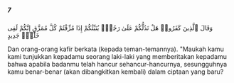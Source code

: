##### 7

<span class="ayah">وَقَالَ ٱلَّذِينَ كَفَرُوا۟ هَلْ نَدُلُّكُمْ عَلَىٰ رَجُلٍۢ يُنَبِّئُكُمْ إِذَا مُزِّقْتُمْ كُلَّ مُمَزَّقٍ إِنَّكُمْ لَفِى خَلْقٍۢ جَدِيدٍ</span>

<span class="ayah_translation">Dan orang-orang kafir berkata (kepada teman-temannya). "Maukah kamu kami tunjukkan kepadamu seorang laki-laki yang memberitakan kepadamu bahwa apabila badanmu telah hancur sehancur-hancurnya, sesungguhnya kamu benar-benar (akan dibangkitkan kembali) dalam ciptaan yang baru?</span>

